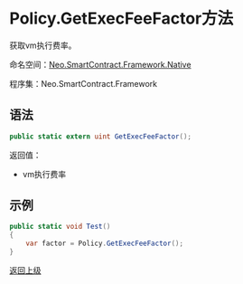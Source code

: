# Policy.GetExecFeeFactor方法

获取vm执行费率。

命名空间：[Neo.SmartContract.Framework.Native](../../native/index.md)

程序集：Neo.SmartContract.Framework

## 语法

```cs
public static extern uint GetExecFeeFactor();
```

返回值：

- vm执行费率

## 示例

```cs
public static void Test()
{
    var factor = Policy.GetExecFeeFactor();
}
```
[返回上级](index.md)

